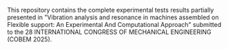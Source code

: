 This repository contains the complete experimental tests results partially presented in "Vibration analysis and resonance in machines assembled on Flexible support: An Experimental And Computational Approach" submitted to the 28 INTERNATIONAL CONGRESS
OF MECHANICAL ENGINEERING (COBEM 2025).

